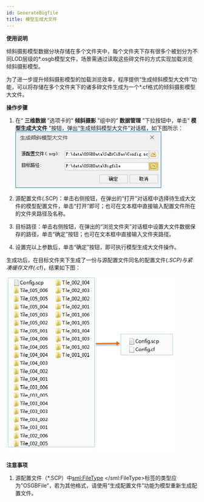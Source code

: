 ```yaml
---
id: GenerateBigfile
title: 模型生成大文件
---
```

**使用说明**

倾斜摄影模型数据分块存储在多个文件夹中，每个文件夹下存有很多个被划分为不同LOD层级的*.osgb模型文件，场景需通过读取这些碎文件的方式实现加载浏览倾斜摄影模型。

为了进一步提升倾斜摄影模型的加载浏览效率，程序提供“生成倾斜模型大文件”功能，可以将存储在多个文件夹下的诸多碎文件生成为一个*.cf格式的倾斜摄影模型大文件。

**操作步骤**

  1. 在“ **三维数据** ”选项卡的“ **倾斜摄影** ”组中的“ **数据管理** ”下拉按钮中，单击“ **模型生成大文件** ”按钮，弹出“生成倾斜模型大文件”对话框，如下图所示：  
![图：“生成倾斜模型大文件”对话框](../img/BigfileDialog.png)   
  
  2. 源配置文件(.SCP)：单击右侧按钮，在弹出的“打开”对话框中选择待生成大文件的模型配置文件，单击“打开”即可；也可在文本框中直接输入配置文件所在的文件夹路径及名称。
  3. 目标路径：单击右侧按钮，在弹出的“浏览文件夹”对话框中设置大文件数据保存的路径，单击“确定”按钮；也可在文本框中直接输入文件夹路径。
  4. 设置完以上参数后，单击“确定”按钮，即可执行模型生成大文件操作。

生成功后，在目标文件夹下生成了一份与源配置文件同名的配置文件(*.SCP)与紧凑缓存文件(*.cf)，结果如下图：

![图：生成倾斜摄影模型大文件结果](../img/BigfileResult.png)  

**注意事项**

  1. 源配置文件（*.SCP）中<sml:FileType> </sml:FileType>标签的类型应为”OSGBFile”，若为其他格式，请使用“生成配置文件”功能为模型重新生成配置文件。

 

